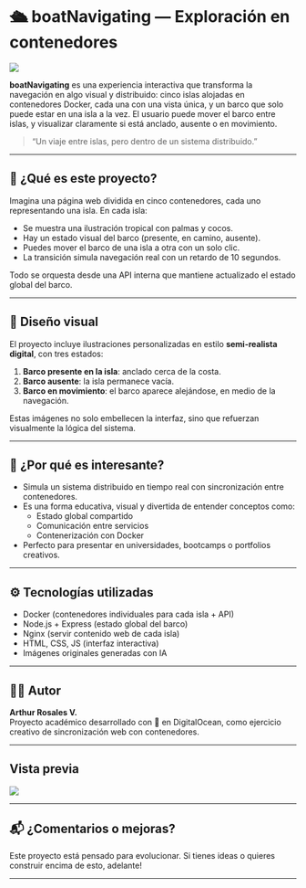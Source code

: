 # 🛳️ boatNavigating — Exploración en contenedores

<img src = "https://github.com/user-attachments/assets/1c10233d-e5d1-45e1-89c0-494043354b79">

**boatNavigating** es una experiencia interactiva que transforma la navegación en algo visual y distribuido: cinco islas alojadas en contenedores Docker, cada una con una vista única, y un barco que solo puede estar en una isla a la vez. El usuario puede mover el barco entre islas, y visualizar claramente si está anclado, ausente o en movimiento.

> “Un viaje entre islas, pero dentro de un sistema distribuido.”  

---

## 🌴 ¿Qué es este proyecto?

Imagina una página web dividida en cinco contenedores, cada uno representando una isla. En cada isla:

- Se muestra una ilustración tropical con palmas y cocos.
- Hay un estado visual del barco (presente, en camino, ausente).
- Puedes mover el barco de una isla a otra con un solo clic.
- La transición simula navegación real con un retardo de 10 segundos.

Todo se orquesta desde una API interna que mantiene actualizado el estado global del barco.

---

## 🎨 Diseño visual

El proyecto incluye ilustraciones personalizadas en estilo **semi-realista digital**, con tres estados:

1. **Barco presente en la isla**: anclado cerca de la costa.
2. **Barco ausente**: la isla permanece vacía.
3. **Barco en movimiento**: el barco aparece alejándose, en medio de la navegación.

Estas imágenes no solo embellecen la interfaz, sino que refuerzan visualmente la lógica del sistema.

---

## 🚀 ¿Por qué es interesante?

- Simula un sistema distribuido en tiempo real con sincronización entre contenedores.
- Es una forma educativa, visual y divertida de entender conceptos como:
  - Estado global compartido
  - Comunicación entre servicios
  - Contenerización con Docker
- Perfecto para presentar en universidades, bootcamps o portfolios creativos.

---

## ⚙️ Tecnologías utilizadas

- Docker (contenedores individuales para cada isla + API)
- Node.js + Express (estado global del barco)
- Nginx (servir contenido web de cada isla)
- HTML, CSS, JS (interfaz interactiva)
- Imágenes originales generadas con IA

---

## 👨‍💻 Autor

**Arthur Rosales V.**  
Proyecto académico desarrollado con 💙 en DigitalOcean, como ejercicio creativo de sincronización web con contenedores.

---

##  Vista previa

<img src = "https://github.com/user-attachments/assets/5b35a518-8961-441f-8aae-c9dff4e78caa">


---

## 📬 ¿Comentarios o mejoras?

Este proyecto está pensado para evolucionar. Si tienes ideas o quieres construir encima de esto, adelante! 

---

